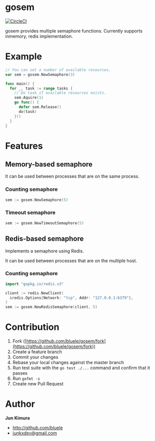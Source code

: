 # gosem

[![CircleCI](https://circleci.com/gh/bluele/gosem/tree/master.svg?style=svg)](https://circleci.com/gh/bluele/gosem/tree/master)

gosem provides multiple semaphore functions.
Currently supports inmemory, redis implementation.

# Example

```go
// You can set a number of available resources.
var sem = gosem.NewSemaphore(3)

func main() {
  for _, task := range tasks {
    // Do task if available resources exists.
    sem.Aquire(1)
    go func() {
      defer sem.Release()
      do(task)
    }()
  }
}
```

# Features

## Memory-based semaphore

It can be used between processes that are on the same process.

### Counting semaphore

```go
sem := gosem.NewSemaphore(5)
```

### Timeout semaphore

```go
sem := gosem.NewTimeoutSemaphore(5)
```

## Redis-based semaphore

Implements a semaphore using Redis.

It can be used between processes that are on the multiple host.

### Counting semaphore

```go
import "gopkg.in/redis.v3"

client := redis.NewClient(
  &redis.Options{Network: "tcp", Addr: "127.0.0.1:6379"},
)
sem := gosem.NewRedisSemaphore(client, 5)
```


# Contribution

1. Fork ([https://github.com/bluele/gosem/fork](https://github.com/bluele/gosem/fork))
1. Create a feature branch
1. Commit your changes
1. Rebase your local changes against the master branch
1. Run test suite with the `go test ./...` command and confirm that it passes
1. Run `gofmt -s`
1. Create new Pull Request

# Author

**Jun Kimura**

* <http://github.com/bluele>
* <junkxdev@gmail.com>
